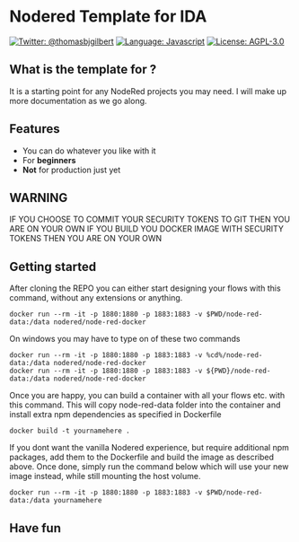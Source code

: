 # Nodered Template for IDA

[![Twitter: @thomasbjgilbert](https://img.shields.io/badge/contact-@thomasbjgilbert-blue.svg?style=flat)](https://twitter.com/thomasbjgilbert)
[![Language: Javascript](https://img.shields.io/badge/lang-Javascript-yellow.svg?style=flat)](https://nodered.org)
[![License: AGPL-3.0](https://img.shields.io/badge/license-AGPL-lightgrey.svg?style=flat)](http://opensource.org/licenses/AGPL-3.0)

## What is the template for ?
It is a starting point for any NodeRed projects you may need. I will make up more documentation as we go along.

## Features
- You can do whatever you like with it
- For **beginners**
- **Not** for production just yet

## WARNING
IF YOU CHOOSE TO COMMIT YOUR SECURITY TOKENS TO GIT THEN YOU ARE ON YOUR OWN
IF YOU BUILD YOU DOCKER IMAGE WITH SECURITY TOKENS THEN YOU ARE ON YOUR OWN

## Getting started
After cloning the REPO you can either start designing your flows with this command, without any extensions or anything.
```
docker run --rm -it -p 1880:1880 -p 1883:1883 -v $PWD/node-red-data:/data nodered/node-red-docker
```

On windows you may have to type on of these two commands
```
docker run --rm -it -p 1880:1880 -p 1883:1883 -v %cd%/node-red-data:/data nodered/node-red-docker
docker run --rm -it -p 1880:1880 -p 1883:1883 -v ${PWD}/node-red-data:/data nodered/node-red-docker
```

Once you are happy, you can build a container with all your flows etc. with this command. This will copy node-red-data folder into the container and install extra npm dependencies as specified in Dockerfile
```
docker build -t yournamehere .
```

If you dont want the vanilla Nodered experience, but require additional npm packages, add them to the Dockerfile and build the image as described above. Once done, simply run the command below which will use your new image instead, while still mounting the host volume.
```
docker run --rm -it -p 1880:1880 -p 1883:1883 -v $PWD/node-red-data:/data yournamehere
```

## Have fun
